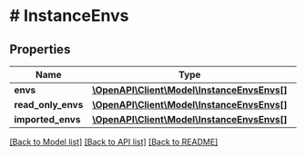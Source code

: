 # # InstanceEnvs

## Properties

Name | Type | Description | Notes
------------ | ------------- | ------------- | -------------
**envs** | [**\OpenAPI\Client\Model\InstanceEnvsEnvs[]**](InstanceEnvsEnvs.md) |  | [optional]
**read_only_envs** | [**\OpenAPI\Client\Model\InstanceEnvsEnvs[]**](InstanceEnvsEnvs.md) |  | [optional]
**imported_envs** | [**\OpenAPI\Client\Model\InstanceEnvsEnvs[]**](InstanceEnvsEnvs.md) |  | [optional]

[[Back to Model list]](../../README.md#models) [[Back to API list]](../../README.md#endpoints) [[Back to README]](../../README.md)

